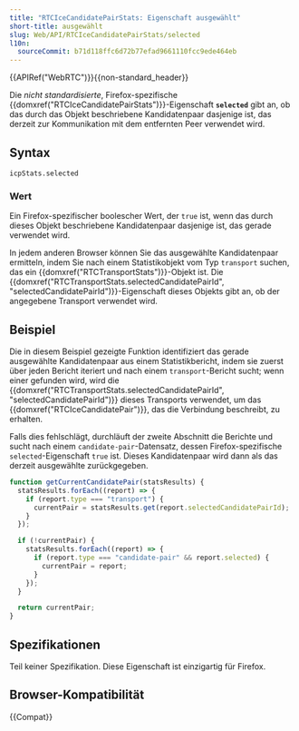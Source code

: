```yaml
---
title: "RTCIceCandidatePairStats: Eigenschaft ausgewählt"
short-title: ausgewählt
slug: Web/API/RTCIceCandidatePairStats/selected
l10n:
  sourceCommit: b71d118ffc6d72b77efad9661110fcc9ede464eb
---
```


{{APIRef("WebRTC")}}{{non-standard_header}}

Die _nicht standardisierte_, Firefox-spezifische {{domxref("RTCIceCandidatePairStats")}}-Eigenschaft **`selected`** gibt an, ob das durch das Objekt beschriebene Kandidatenpaar dasjenige ist, das derzeit zur Kommunikation mit dem entfernten Peer verwendet wird.

## Syntax

```js-nolint
icpStats.selected
```

### Wert

Ein Firefox-spezifischer boolescher Wert, der `true` ist, wenn das durch dieses Objekt beschriebene Kandidatenpaar dasjenige ist, das gerade verwendet wird.

In jedem anderen Browser können Sie das ausgewählte Kandidatenpaar ermitteln, indem Sie nach einem Statistikobjekt vom Typ `transport` suchen, das ein {{domxref("RTCTransportStats")}}-Objekt ist. Die {{domxref("RTCTransportStats.selectedCandidatePairId", "selectedCandidatePairId")}}-Eigenschaft dieses Objekts gibt an, ob der angegebene Transport verwendet wird.

## Beispiel

Die in diesem Beispiel gezeigte Funktion identifiziert das gerade ausgewählte Kandidatenpaar aus einem Statistikbericht, indem sie zuerst über jeden Bericht iteriert und nach einem `transport`-Bericht sucht; wenn einer gefunden wird, wird die {{domxref("RTCTransportStats.selectedCandidatePairId", "selectedCandidatePairId")}} dieses Transports verwendet, um das {{domxref("RTCIceCandidatePair")}}, das die Verbindung beschreibt, zu erhalten.

Falls dies fehlschlägt, durchläuft der zweite Abschnitt die Berichte und sucht nach einem `candidate-pair`-Datensatz, dessen Firefox-spezifische `selected`-Eigenschaft `true` ist. Dieses Kandidatenpaar wird dann als das derzeit ausgewählte zurückgegeben.

```js
function getCurrentCandidatePair(statsResults) {
  statsResults.forEach((report) => {
    if (report.type === "transport") {
      currentPair = statsResults.get(report.selectedCandidatePairId);
    }
  });

  if (!currentPair) {
    statsResults.forEach((report) => {
      if (report.type === "candidate-pair" && report.selected) {
        currentPair = report;
      }
    });
  }

  return currentPair;
}
```

## Spezifikationen

Teil keiner Spezifikation. Diese Eigenschaft ist einzigartig für Firefox.

## Browser-Kompatibilität

{{Compat}}
